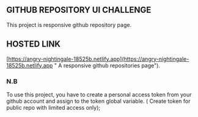 ## GITHUB REPOSITORY UI CHALLENGE

This project is responsive github repository page. 

## HOSTED LINK  
[https://angry-nightingale-18525b.netlify.app](https://angry-nightingale-18525b.netlify.app " A responsive github repositories page").

### N.B
To use this project, you have to create a personal access token from your github account and assign to the token global variable. ( Create token for public repo with limited access only);